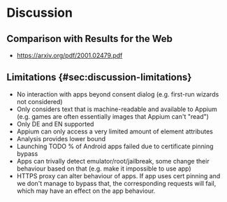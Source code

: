 # Discussion

## Comparison with Results for the Web

* https://arxiv.org/pdf/2001.02479.pdf

## Limitations {#sec:discussion-limitations}

* No interaction with apps beyond consent dialog (e.g. first-run wizards not considered)
* Only considers text that is machine-readable and available to Appium (e.g. games are often essentially images that Appium can't "read")
* Only DE and EN supported
* Appium can only access a very limited amount of element attributes
* Analysis provides lower bound
* Launching TODO % of Android apps failed due to certificate pinning bypass
* Apps can trivally detect emulator/root/jailbreak, some change their behaviour based on that (e.g. make it impossible to use app)
* HTTPS proxy can alter behaviour of apps. If app uses cert pinning and we don't manage to bypass that, the corresponding requests will fail, which may have an effect on the app behaviour.
